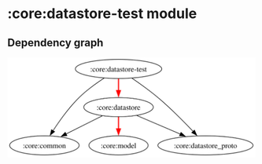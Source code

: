 # :core:datastore-test module

## Dependency graph

![Dependency graph](../../docs/images/graphs/dep_graph_core_datastore_test.svg)
